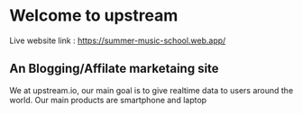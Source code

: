 # Welcome to upstream

Live website link : https://summer-music-school.web.app/

## An Blogging/Affilate marketaing site

We at upstream.io, our main goal is to give 
realtime data to users around the world.
Our main products are smartphone and laptop

